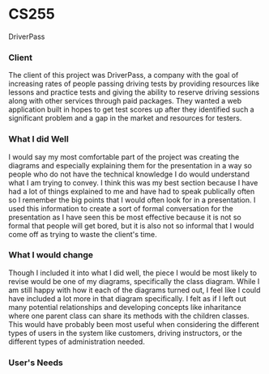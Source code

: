 # CS255
DriverPass

### Client
The client of this project was DriverPass, a company with the goal of increasing rates of people passing driving tests by providing resources like lessons and practice tests and giving the ability to reserve driving sessions along with other services through paid packages. They wanted a web application built in hopes to get test scores up after they identified such a significant problem and a gap in the market and resources for testers.

### What I did Well
I would say my most comfortable part of the project was creating the diagrams and especially explaining them for the presentation in a way so people who do not have the technical knowledge I do would understand what I am trying to convey. I think this was my best section because I have had a lot of things explained to me and have had to speak publically often so I remember the big points that I would often look for in a presentation. I used this information to create a sort of formal conversation for the presentation as I have seen this be most effective because it is not so formal that people will get bored, but it is also not so informal that I would come off as trying to waste the client's time.

### What I would change
Though I included it into what I did well, the piece I would be most likely to revise would be one of my diagrams, specifically the class diagram. While I am still happy with how it each of the diagrams turned out, I feel like I could have included a lot more in that diagram specifically. I felt as if I left out many potential relationships and developing concepts like inharitance where one parent class can share its methods with the children classes. This would have probably been most useful when considering the different types of users in the system like customers, driving instructors, or the different types of administration needed.

### User's Needs
